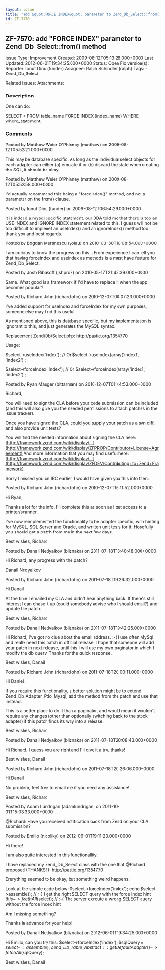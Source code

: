```yaml
---
layout: issue
title: "add &quot;FORCE INDEX&quot; parameter to Zend_Db_Select::from() method"
id: ZF-7570
---
```


ZF-7570: add "FORCE INDEX" parameter to Zend\_Db\_Select::from() method
-----------------------------------------------------------------------

 Issue Type: Improvement Created: 2009-08-12T05:13:28.000+0000 Last Updated: 2012-06-01T19:34:25.000+0000 Status: Open Fix version(s): 
 Reporter:  Ionut Dinu (tunder)  Assignee:  Ralph Schindler (ralph)  Tags: - Zend\_Db\_Select
 
 Related issues: 
 Attachments: 
### Description

One can do:

SELECT \* FROM table\_name FORCE INDEX (index\_name) WHERE where\_statement;

 

 

### Comments

Posted by Matthew Weier O'Phinney (matthew) on 2009-08-12T05:52:21.000+0000

This may be database specific. As long as the individual select objects for each adapter can either (a) emulate it or (b) discard the state when creating the SQL, it should be okay.

 

 

Posted by Matthew Weier O'Phinney (matthew) on 2009-08-12T05:52:58.000+0000

I'd actually recommend this being a "forceIndex()" method, and not a parameter on the from() clause.

 

 

Posted by Ionut Dinu (tunder) on 2009-08-12T06:54:29.000+0000

it is indeed a mysql specific statement. our DBA told me that there is too an USE INDEX and IGNORE INDEX statement related to this. I guess will not be too difficult to implenet an useIndex() and an ignoreIndex() method too. thank you and best regards.

 

 

Posted by Bogdan Martinescu (yolau) on 2010-03-30T10:08:54.000+0000

I am curious to know the progress on this... From experience I can tell you that having forceindex and useindex as methods is a must have feature for Zend\_Db\_Select.

 

 

Posted by Josh Ribakoff (jshpro2) on 2010-05-17T21:43:39.000+0000

Same. What good is a framework if I'd have to replace it when the app becomes popular?

 

 

Posted by Richard John (richardjohn) on 2010-12-07T00:07:23.000+0000

I've added support for useIndex and forceIndex for my own purposes, someone else may find this useful.

As mentioned above, this is database specific, but my implementation is ignorant to this, and just generates the MySQL syntax.

Replacement Zend/Db/Select.php: <http://pastie.org/1354770>

Usage:

$select->useIndex('index'); // Or $select->useIndex(array('index1', 'index2'));

$select->forceIndex('index'); // Or $select->forceIndex(array('index1', 'index2'));

 

 

Posted by Ryan Mauger (bittarman) on 2010-12-07T01:44:53.000+0000

Richard,

You will need to sign the CLA before your code submission can be included (and this will also give you the needed permissions to attach patches in the issue tracker).

Once you have signed the CLA, could you supply your patch as a svn diff, and also provide unit tests?

You will find the needed information about signing the CLA here: [http://framework.zend.com/wiki/display/…](http://framework.zend.com/wiki/display/ZFPROP/Contributor+License+Agreement) And more information that you may find useful here: [http://framework.zend.com/wiki/display/…](http://framework.zend.com/wiki/display/ZFDEV/Contributing+to+Zend+Framework)

Sorry I missed you on IRC earlier, I would have given you this info then.

 

 

Posted by Richard John (richardjohn) on 2010-12-07T16:11:52.000+0000

Hi Ryan,

Thanks a lot for the info. I'll complete this as soon as I get access to a printer/scanner.

I've now reimplemented the functionality to be adapter specific, with hinting for MySQL, SQL Server and Oracle, and written unit tests for it. Hopefully you should get a patch from me in the next few days.

Best wishes, Richard

 

 

Posted by Danail Nedyalkov (bliznaka) on 2011-07-18T18:40:48.000+0000

Hi Richard, any progress with the patch?

Danail Nedyalkov

 

 

Posted by Richard John (richardjohn) on 2011-07-18T19:26:32.000+0000

Hi Danail,

At the time I emailed my CLA and didn't hear anything back. If there's still interest I can chase it up (could somebody advise who I should email?) and update the patch.

Best wishes, Richard

 

 

Posted by Danail Nedyalkov (bliznaka) on 2011-07-18T19:42:25.000+0000

Hi Richard, I've got no clue about the email address. :-( I use often MySql and really need this patch in official release. I hope that someone will add your patch in next release, until this I will use my own paginator in which I modify the db query. Thanks for the quick response.

Best wishes, Danail

 

 

Posted by Richard John (richardjohn) on 2011-07-18T20:00:11.000+0000

Hi Daniel,

If you require this functionality, a better solution might be to extend Zend\_Db\_Adapter\_Pdo\_Mysql, add the method from the patch and use that instead.

This is a better place to do it than a paginator, and would mean it wouldn't require any changes (other than optionally switching back to the stock adapter) if this patch finds its way into a release.

Best wishes, Richard

 

 

Posted by Danail Nedyalkov (bliznaka) on 2011-07-18T20:08:43.000+0000

Hi Richard, I guess you are right and I'll give it a try, thanks!

Best wishes, Danail

 

 

Posted by Richard John (richardjohn) on 2011-07-18T20:26:06.000+0000

Hi Danail,

No problem, feel free to email me if you need any assistance!

Best wishes, Richard

 

 

Posted by Adam Lundrigan (adamlundrigan) on 2011-10-31T15:03:33.000+0000

@Richard: Have you received notification back from Zend on your CLA submission?

 

 

Posted by Emilio (nicoliky) on 2012-06-01T19:11:23.000+0000

Hi there!

I am also quite interested in this functionallity.

I have replaced my Zend\_Db\_Select class with the one that @Richard proposed (THANKS!!): <http://pastie.org/1354770>

Ererything seemed to be okay, but something weird happens:

Look at the simple code below: $select->forceIndex('index'); echo $select->assemble(); // :-) I get the right SELECT query with the force index hint $this->fecthAll($select); // :-( The server execute a wrong SELECT query without the force index hint

Am I missing something?

Thanks in advance for your help!

 

 

Posted by Danail Nedyalkov (bliznaka) on 2012-06-01T19:34:25.000+0000

Hi Emilio, can you try this: $select->forceIndex('index'); $sqlQuery = $select->assemble(); Zend\_Db\_Table\_Abstract::getDefaultAdapter()->fetchAll($sqlQuery);

Best wishes, Danail

 

 